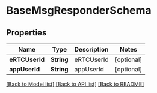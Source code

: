 # BaseMsgResponderSchema

## Properties
Name | Type | Description | Notes
------------ | ------------- | ------------- | -------------
**eRTCUserId** | **String** | eRTCUserId | [optional] 
**appUserId** | **String** | appUserId | [optional] 

[[Back to Model list]](../README.md#documentation-for-models) [[Back to API list]](../README.md#documentation-for-api-endpoints) [[Back to README]](../README.md)


